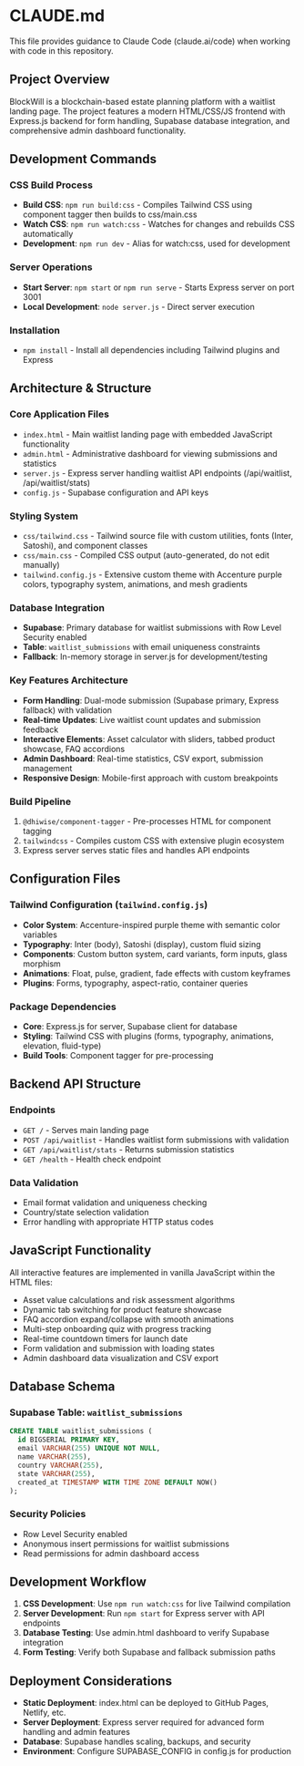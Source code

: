 # CLAUDE.md

This file provides guidance to Claude Code (claude.ai/code) when working with code in this repository.

## Project Overview

BlockWill is a blockchain-based estate planning platform with a waitlist landing page. The project features a modern HTML/CSS/JS frontend with Express.js backend for form handling, Supabase database integration, and comprehensive admin dashboard functionality.

## Development Commands

### CSS Build Process
- **Build CSS**: `npm run build:css` - Compiles Tailwind CSS using component tagger then builds to css/main.css
- **Watch CSS**: `npm run watch:css` - Watches for changes and rebuilds CSS automatically  
- **Development**: `npm run dev` - Alias for watch:css, used for development

### Server Operations
- **Start Server**: `npm start` or `npm run serve` - Starts Express server on port 3001
- **Local Development**: `node server.js` - Direct server execution

### Installation
- `npm install` - Install all dependencies including Tailwind plugins and Express

## Architecture & Structure

### Core Application Files
- `index.html` - Main waitlist landing page with embedded JavaScript functionality
- `admin.html` - Administrative dashboard for viewing submissions and statistics
- `server.js` - Express server handling waitlist API endpoints (/api/waitlist, /api/waitlist/stats)
- `config.js` - Supabase configuration and API keys

### Styling System
- `css/tailwind.css` - Tailwind source file with custom utilities, fonts (Inter, Satoshi), and component classes
- `css/main.css` - Compiled CSS output (auto-generated, do not edit manually)
- `tailwind.config.js` - Extensive custom theme with Accenture purple colors, typography system, animations, and mesh gradients

### Database Integration
- **Supabase**: Primary database for waitlist submissions with Row Level Security enabled
- **Table**: `waitlist_submissions` with email uniqueness constraints
- **Fallback**: In-memory storage in server.js for development/testing

### Key Features Architecture
- **Form Handling**: Dual-mode submission (Supabase primary, Express fallback) with validation
- **Real-time Updates**: Live waitlist count updates and submission feedback
- **Interactive Elements**: Asset calculator with sliders, tabbed product showcase, FAQ accordions
- **Admin Dashboard**: Real-time statistics, CSV export, submission management
- **Responsive Design**: Mobile-first approach with custom breakpoints

### Build Pipeline
1. `@dhiwise/component-tagger` - Pre-processes HTML for component tagging
2. `tailwindcss` - Compiles custom CSS with extensive plugin ecosystem
3. Express server serves static files and handles API endpoints

## Configuration Files

### Tailwind Configuration (`tailwind.config.js`)
- **Color System**: Accenture-inspired purple theme with semantic color variables
- **Typography**: Inter (body), Satoshi (display), custom fluid sizing
- **Components**: Custom button system, card variants, form inputs, glass morphism
- **Animations**: Float, pulse, gradient, fade effects with custom keyframes
- **Plugins**: Forms, typography, aspect-ratio, container queries

### Package Dependencies
- **Core**: Express.js for server, Supabase client for database
- **Styling**: Tailwind CSS with plugins (forms, typography, animations, elevation, fluid-type)
- **Build Tools**: Component tagger for pre-processing

## Backend API Structure

### Endpoints
- `GET /` - Serves main landing page
- `POST /api/waitlist` - Handles waitlist form submissions with validation
- `GET /api/waitlist/stats` - Returns submission statistics
- `GET /health` - Health check endpoint

### Data Validation
- Email format validation and uniqueness checking
- Country/state selection validation
- Error handling with appropriate HTTP status codes

## JavaScript Functionality

All interactive features are implemented in vanilla JavaScript within the HTML files:
- Asset value calculations and risk assessment algorithms
- Dynamic tab switching for product feature showcase
- FAQ accordion expand/collapse with smooth animations
- Multi-step onboarding quiz with progress tracking
- Real-time countdown timers for launch date
- Form validation and submission with loading states
- Admin dashboard data visualization and CSV export

## Database Schema

### Supabase Table: `waitlist_submissions`
```sql
CREATE TABLE waitlist_submissions (
  id BIGSERIAL PRIMARY KEY,
  email VARCHAR(255) UNIQUE NOT NULL,
  name VARCHAR(255),
  country VARCHAR(255), 
  state VARCHAR(255),
  created_at TIMESTAMP WITH TIME ZONE DEFAULT NOW()
);
```

### Security Policies
- Row Level Security enabled
- Anonymous insert permissions for waitlist submissions
- Read permissions for admin dashboard access

## Development Workflow

1. **CSS Development**: Use `npm run watch:css` for live Tailwind compilation
2. **Server Development**: Run `npm start` for Express server with API endpoints
3. **Database Testing**: Use admin.html dashboard to verify Supabase integration
4. **Form Testing**: Verify both Supabase and fallback submission paths

## Deployment Considerations

- **Static Deployment**: index.html can be deployed to GitHub Pages, Netlify, etc.
- **Server Deployment**: Express server required for advanced form handling and admin features
- **Database**: Supabase handles scaling, backups, and security
- **Environment**: Configure SUPABASE_CONFIG in config.js for production